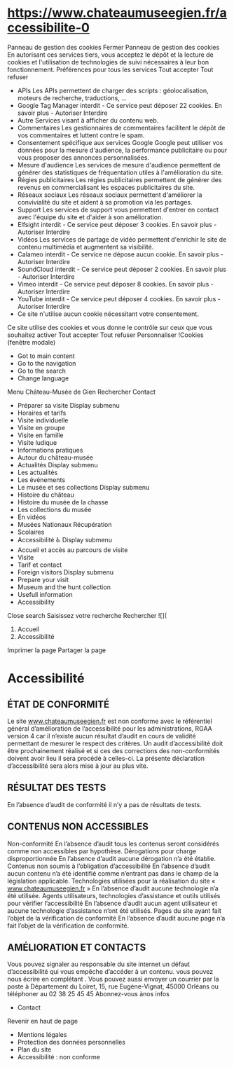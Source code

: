 # https://www.chateaumuseegien.fr/accessibilite-0

Panneau de gestion des cookies
Fermer 
Panneau de gestion des cookies
En autorisant ces services tiers, vous acceptez le dépôt et la lecture de cookies et l'utilisation de technologies de suivi nécessaires à leur bon fonctionnement. 
Préférences pour tous les services
Tout accepter Tout refuser 
 * APIs
Les APIs permettent de charger des scripts : géolocalisation, moteurs de recherche, traductions, ... 
 * Google Tag Manager
interdit - Ce service peut déposer 22 cookies.
En savoir plus - 
Autoriser Interdire 
 * Autre
Services visant à afficher du contenu web. 
 * Commentaires
Les gestionnaires de commentaires facilitent le dépôt de vos commentaires et luttent contre le spam. 
 * Consentement spécifique aux services Google
Google peut utiliser vos données pour la mesure d'audience, la performance publicitaire ou pour vous proposer des annonces personnalisées. 
 * Mesure d'audience
Les services de mesure d'audience permettent de générer des statistiques de fréquentation utiles à l'amélioration du site. 
 * Régies publicitaires
Les régies publicitaires permettent de générer des revenus en commercialisant les espaces publicitaires du site. 
 * Réseaux sociaux
Les réseaux sociaux permettent d'améliorer la convivialité du site et aident à sa promotion via les partages. 
 * Support
Les services de support vous permettent d'entrer en contact avec l'équipe du site et d'aider à son amélioration. 
 * Elfsight
interdit - Ce service peut déposer 3 cookies.
En savoir plus - 
Autoriser Interdire 
 * Vidéos
Les services de partage de vidéo permettent d'enrichir le site de contenu multimédia et augmentent sa visibilité. 
 * Calameo
interdit - Ce service ne dépose aucun cookie.
En savoir plus - 
Autoriser Interdire 
 * SoundCloud
interdit - Ce service peut déposer 2 cookies.
En savoir plus - 
Autoriser Interdire 
 * Vimeo
interdit - Ce service peut déposer 8 cookies.
En savoir plus - 
Autoriser Interdire 
 * YouTube
interdit - Ce service peut déposer 4 cookies.
En savoir plus - 
Autoriser Interdire 
 * Ce site n'utilise aucun cookie nécessitant votre consentement.

Ce site utilise des cookies et vous donne le contrôle sur ceux que vous souhaitez activer Tout accepter Tout refuser Personnaliser 
!Cookies \(fenêtre modale\)
 * Got to main content
 * Go to the navigation
 * Go to the search
 * Change language

Menu Château-Musée de Gien Rechercher
Contact
 * Préparer sa visite Display submenu
 * Horaires et tarifs
 * Visite individuelle
 * Visite en groupe
 * Visite en famille
 * Visite ludique
 * Informations pratiques
 * Autour du château-musée
 * Actualités Display submenu
 * Les actualités
 * Les événements
 * Le musée et ses collections Display submenu
 * Histoire du château
 * Histoire du musée de la chasse
 * Les collections du musée
 * En vidéos
 * Musées Nationaux Récupération
 * Scolaires
 * Accessibilité ♿ Display submenu
 * Accueil et accès au parcours de visite
 * Visite
 * Tarif et contact
 * Foreign visitors Display submenu
 * Prepare your visit
 * Museum and the hunt collection
 * Usefull information
 * Accessibility

Close search
Saisissez votre recherche Rechercher
![](
 1. Accueil
 2. Accessibilité 

Imprimer la page
Partager la page
# Accessibilité
## ÉTAT DE CONFORMITÉ 
Le site www.chateaumuseegien.fr est non conforme avec le référentiel général d’amélioration de l’accessibilité pour les administrations, RGAA version 4 car il n’existe aucun résultat d’audit en cours de validité permettant de mesurer le respect des critères. Un audit d’accessibilité doit être prochainement réalisé et si ces des corrections des non-conformités doivent avoir lieu il sera procédé à celles-ci. La présente déclaration d’accessibilité sera alors mise à jour au plus vite.
## RÉSULTAT DES TESTS 
En l’absence d’audit de conformité il n’y a pas de résultats de tests.
## CONTENUS NON ACCESSIBLES 
Non-conformité En l’absence d’audit tous les contenus seront considérés comme non accessibles par hypothèse.
Dérogations pour charge disproportionnée
En l’absence d’audit aucune dérogation n’a été établie.
Contenus non soumis à l’obligation d’accessibilité
En l’absence d’audit aucun contenu n’a été identifié comme n’entrant pas dans le champ de la législation applicable.
Technologies utilisées pour la réalisation du site « www.chateaumuseegien.fr »
En l’absence d’audit aucune technologie n’a été utilisée.
Agents utilisateurs, technologies d’assistance et outils utilisés pour vérifier l’accessibilité
En l’absence d’audit aucun agent utilisateur et aucune technologie d’assistance n’ont été utilisés.
Pages du site ayant fait l’objet de la vérification de conformité
En l’absence d’audit aucune page n’a fait l’objet de la vérification de conformité.
## AMÉLIORATION ET CONTACTS 
Vous pouvez signaler au responsable du site internet un défaut d’accessibilité qui vous empêche d’accéder à un contenu. vous pouvez nous écrire en complétant . Vous pouvez aussi envoyer un courrier par la poste à Département du Loiret, 15, rue Eugène-Vignat, 45000 Orléans ou téléphoner au 02 38 25 45 45
Abonnez-vous ànos infos
 * Contact

Revenir en haut de page
 * Mentions légales
 * Protection des données personnelles
 * Plan du site
 * Accessibilité : non conforme
